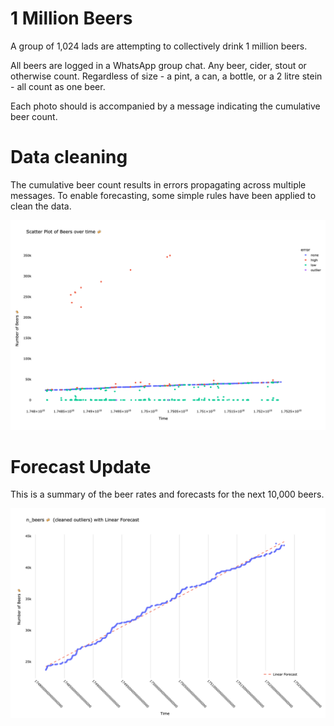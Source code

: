 # 1 Million Beers
A group of 1,024 lads are attempting to collectively drink 1 million beers.

All beers are logged in a WhatsApp group chat. Any beer, cider, stout or otherwise count. Regardless of size - a pint, a can, a bottle, or a 2 litre stein - all count as one beer.

Each photo should is accompanied by a message indicating the cumulative beer count.

# Data cleaning
The cumulative beer count results in errors propagating across multiple messages. To enable forecasting, some simple rules have been applied to clean the data.

![Beer Counts with Outliers](beer_counts_with_outliers.png)

# Forecast Update
This is a summary of the beer rates and forecasts for the next 10,000 beers.

![Beer Counts with Linear Forecast](beer_counts_with_linear_forecast.png)

